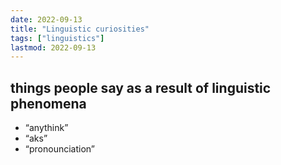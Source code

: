 ```yaml
---
date: 2022-09-13
title: "Linguistic curiosities"
tags: ["linguistics"]
lastmod: 2022-09-13
---
```


## things people say as a result of linguistic phenomena

- “anythink”
- “aks”
- “pronounciation”
